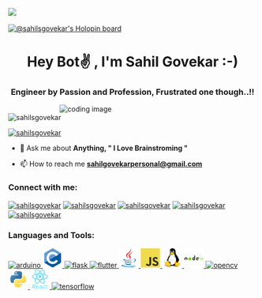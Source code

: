![](https://media-exp1.licdn.com/dms/image/C4D16AQE4hs3DKzH57g/profile-displaybackgroundimage-shrink_200_800/0/1663061435996?e=2147483647&v=beta&t=x0gDzziDhXaMh_Mgr80RKsXibdR8EcngSroO30EExgo)

[![@sahilsgovekar's Holopin board](https://holopin.me/sahilsgovekar)](https://holopin.io/@sahilsgovekar)

<h1 align="center">Hey Bot✌️ , I'm Sahil Govekar :-)</h1>
<h3 align="center">Engineer by Passion and Profession, Frustrated one though..!!</h3>

<img align="right" alt="coding image" width="400" src="https://cdn0.iconfinder.com/data/icons/bitcoin-cryptocurrency-lavender-vol-2-1/512/cypherpunk-512.png">

<p align="left"> <img src="https://komarev.com/ghpvc/?username=sahilsgovekar&label=Profile%20views&color=0e75b6&style=flat" alt="sahilsgovekar" /> </p>

<p align="left"> <a href="https://twitter.com/sahilsgovekar" target="blank"><img src="https://img.shields.io/twitter/follow/sahilsgovekar?logo=twitter&style=for-the-badge" alt="sahilsgovekar" /></a> </p>

- 💬 Ask me about **Anything, " I Love Brainstroming "**

- 📫 How to reach me **sahilgovekarpersonal@gmail.com**


<h3 align="left">Connect with me:</h3>
<p align="left">
<a href="https://twitter.com/sahilsgovekar" target="blank"><img align="center" src="https://raw.githubusercontent.com/rahuldkjain/github-profile-readme-generator/master/src/images/icons/Social/twitter.svg" alt="sahilsgovekar" height="30" width="40" /></a>
<a href="https://linkedin.com/in/sahilsgovekar" target="blank"><img align="center" src="https://raw.githubusercontent.com/rahuldkjain/github-profile-readme-generator/master/src/images/icons/Social/linked-in-alt.svg" alt="sahilsgovekar" height="30" width="40" /></a>
<a href="https://instagram.com/sahilsgovekar" target="blank"><img align="center" src="https://raw.githubusercontent.com/rahuldkjain/github-profile-readme-generator/master/src/images/icons/Social/instagram.svg" alt="sahilsgovekar" height="30" width="40" /></a>
<a href="https://www.hackerrank.com/sahilsgovekar" target="blank"><img align="center" src="https://raw.githubusercontent.com/rahuldkjain/github-profile-readme-generator/master/src/images/icons/Social/hackerrank.svg" alt="sahilsgovekar" height="30" width="40" /></a>
<a href="https://www.leetcode.com/sahilsgovekar" target="blank"><img align="center" src="https://raw.githubusercontent.com/rahuldkjain/github-profile-readme-generator/master/src/images/icons/Social/leet-code.svg" alt="sahilsgovekar" height="30" width="40" /></a>
</p>

<h3 align="left">Languages and Tools:</h3>
<p align="left"> <a href="https://www.arduino.cc/" target="_blank" rel="noreferrer"> <img src="https://cdn.worldvectorlogo.com/logos/arduino-1.svg" alt="arduino" width="40" height="40"/> </a> <a href="https://www.cprogramming.com/" target="_blank" rel="noreferrer"> <img src="https://raw.githubusercontent.com/devicons/devicon/master/icons/c/c-original.svg" alt="c" width="40" height="40"/> </a> <a href="https://flask.palletsprojects.com/" target="_blank" rel="noreferrer"> <img src="https://www.vectorlogo.zone/logos/pocoo_flask/pocoo_flask-icon.svg" alt="flask" width="40" height="40"/> </a> <a href="https://flutter.dev" target="_blank" rel="noreferrer"> <img src="https://www.vectorlogo.zone/logos/flutterio/flutterio-icon.svg" alt="flutter" width="40" height="40"/> </a> <a href="https://www.java.com" target="_blank" rel="noreferrer"> <img src="https://raw.githubusercontent.com/devicons/devicon/master/icons/java/java-original.svg" alt="java" width="40" height="40"/> </a> <a href="https://developer.mozilla.org/en-US/docs/Web/JavaScript" target="_blank" rel="noreferrer"> <img src="https://raw.githubusercontent.com/devicons/devicon/master/icons/javascript/javascript-original.svg" alt="javascript" width="40" height="40"/> </a> <a href="https://www.linux.org/" target="_blank" rel="noreferrer"> <img src="https://raw.githubusercontent.com/devicons/devicon/master/icons/linux/linux-original.svg" alt="linux" width="40" height="40"/> </a> <a href="https://nodejs.org" target="_blank" rel="noreferrer"> <img src="https://raw.githubusercontent.com/devicons/devicon/master/icons/nodejs/nodejs-original-wordmark.svg" alt="nodejs" width="40" height="40"/> </a> <a href="https://opencv.org/" target="_blank" rel="noreferrer"> <img src="https://www.vectorlogo.zone/logos/opencv/opencv-icon.svg" alt="opencv" width="40" height="40"/> </a> <a href="https://www.python.org" target="_blank" rel="noreferrer"> <img src="https://raw.githubusercontent.com/devicons/devicon/master/icons/python/python-original.svg" alt="python" width="40" height="40"/> </a> <a href="https://reactjs.org/" target="_blank" rel="noreferrer"> <img src="https://raw.githubusercontent.com/devicons/devicon/master/icons/react/react-original-wordmark.svg" alt="react" width="40" height="40"/> </a> <a href="https://www.tensorflow.org" target="_blank" rel="noreferrer"> <img src="https://www.vectorlogo.zone/logos/tensorflow/tensorflow-icon.svg" alt="tensorflow" width="40" height="40"/> </a> </p>
